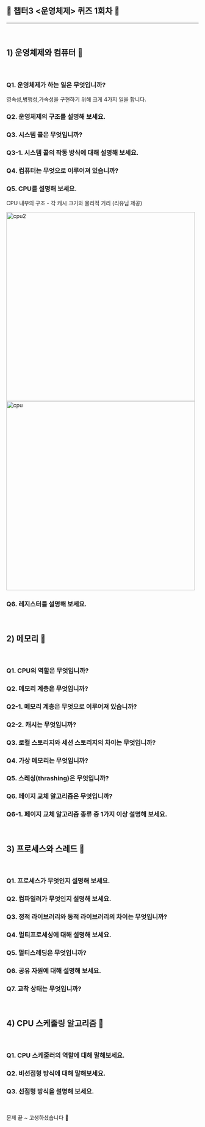 ## 🧢 **챕터3 <운영체제> 퀴즈 1회차** 🧢

---

<br>

## 1) 운영체제와 컴퓨터 🍑

<br>

### Q1. 운영체제가 하는 일은 무엇입니까?
영속성,병행성,가속성을 구현하기 위해 크게 4가지 일을 합니다.

### Q2. 운영체제의 구조를 설명해 보세요.

### Q3. 시스템 콜은 무엇입니까?

### Q3-1. 시스템 콜의 작동 방식에 대해 설명해 보세요.

### Q4. 컴퓨터는 무엇으로 이루어져 있습니까?

### Q5. CPU를 설명해 보세요.
CPU 내부의 구조 - 각 캐시 크기와 물리적 거리 (리유님 제공)

<img width="494" alt="cpu2" src="https://user-images.githubusercontent.com/88605998/171011733-78732913-7876-417f-90a2-e17ffeac98a5.png">
<img width="494" alt="cpu" src="https://user-images.githubusercontent.com/88605998/171011906-c87a3db5-504e-4ed9-a552-476754622567.png">


### Q6. 레지스터를 설명해 보세요.

<br>

## 2) 메모리 🍑

<br>

### Q1. CPU의 역할은 무엇입니까?

### Q2. 메모리 계층은 무엇입니까?

### Q2-1. 메모리 계층은 무엇으로 이루어져 있습니까?

### Q2-2. 캐시는 무엇입니까?

### Q3. 로컬 스토리지와 세션 스토리지의 차이는 무엇입니까?

### Q4. 가상 메모리는 무엇입니까?

### Q5. 스레싱(thrashing)은 무엇입니까?

### Q6. 페이지 교체 알고리즘은 무엇입니까?

### Q6-1. 페이지 교체 알고리즘 종류 중 1가지 이상 설명해 보세요.

<br>

## 3) 프로세스와 스레드 🍑

<br>

### Q1. 프로세스가 무엇인지 설명해 보세요.

### Q2. 컴파일러가 무엇인지 설명해 보세요.

### Q3. 정적 라이브러리와 동적 라이브러리의 차이는 무엇입니까?

### Q4. 멀티프로세싱에 대해 설명해 보세요.

### Q5. 멀티스레딩은 무엇입니까?

### Q6. 공유 자원에 대해 설명해 보세요.

### Q7. 교착 상태는 무엇입니까?

<br>

## 4) CPU 스케줄링 알고리즘 🍑

<br>

### Q1. CPU 스케줄러의 역할에 대해 말해보세요.

### Q2. 비선점형 방식에 대해 말해보세요.

### Q3. 선점형 방식을 설명해 보세요. 

<br>

문제 끝 ~ 고생하셨습니다 🥳
